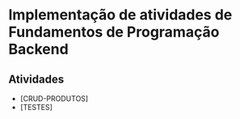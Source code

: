 # Implementação de atividades de Fundamentos de Programação Backend

## Atividades 
* [CRUD-PRODUTOS]
* [TESTES]
